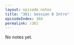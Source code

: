 ```yaml
---
layout: episode_notes
title: "361: Session 8 Intro"
episodeIndex: 364
permalink: /361
---
```

No notes yet.
